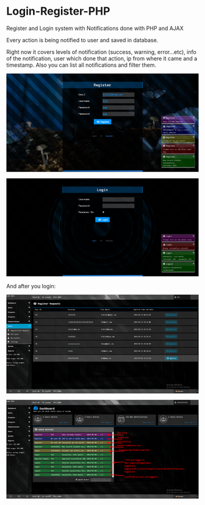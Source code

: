 # Login-Register-PHP
Register and Login system with Notifications done with PHP and AJAX

Every action is being notified to user and saved in database.

Right now it covers levels of notification (success, warning, error...etc), info of the notification, user which done that action, ip from where it came and a timestamp. Also you can list all notifications and filter them. 

![alt text](https://raw.githubusercontent.com/MyUserNameIsMyUserName/Login-Register-PHP/master/assets/images/Screenshot_5.png)

![alt text](https://raw.githubusercontent.com/MyUserNameIsMyUserName/Login-Register-PHP/master/assets/images/screenshot_6.png)

And after you login:


![alt text](https://raw.githubusercontent.com/MyUserNameIsMyUserName/Login-Register-PHP/master/assets/images/login.png)

![alt text](https://raw.githubusercontent.com/MyUserNameIsMyUserName/Login-Register-PHP/master/assets/images/login2.png)
